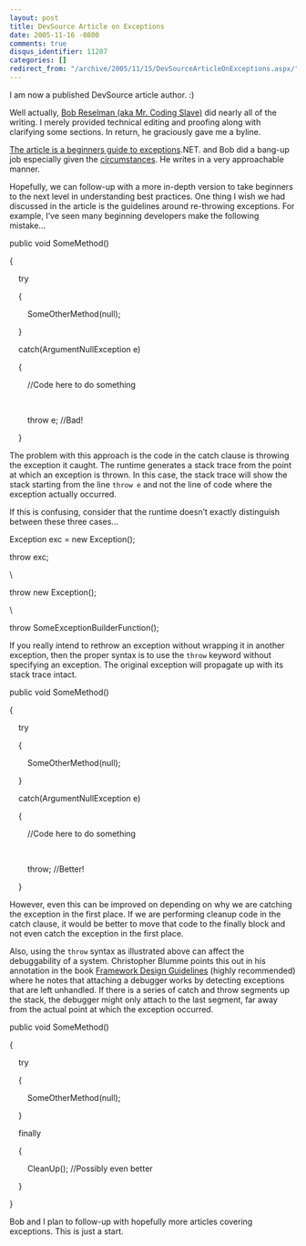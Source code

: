 ```yaml
---
layout: post
title: DevSource Article on Exceptions
date: 2005-11-16 -0800
comments: true
disqus_identifier: 11207
categories: []
redirect_from: "/archive/2005/11/15/DevSourceArticleOnExceptions.aspx/"
---
```


I am now a published DevSource article author. :)

Well actually, [Bob Reselman (aka Mr. Coding
Slave)](http://codingslave.blogspot.com/) did nearly all of the writing.
I merely provided technical editing and proofing along with clarifying
some sections. In return, he graciously gave me a byline.

[The article is a beginners guide to
exceptions](http://www.devsource.com/article2/0,1895,1888558,00.asp).NET.
and Bob did a bang-up job especially given the
[circumstances](http://codingslave.blogspot.com/2005/10/q-how-do-you-know-that-you-are-getting.html#comments).
He writes in a very approachable manner.

Hopefully, we can follow-up with a more in-depth version to take
beginners to the next level in understanding best practices. One thing I
wish we had discussed in the article is the guidelines around
re-throwing exceptions. For example, I’ve seen many beginning developers
make the following mistake...

public void SomeMethod()

{

    try

    {

        SomeOtherMethod(null);

    }

    catch(ArgumentNullException e)

    {

        //Code here to do something

 

        throw e; //Bad!

    }

The problem with this approach is the code in the catch clause is
throwing the exception it caught. The runtime generates a stack trace
from the point at which an exception is thrown. In this case, the stack
trace will show the stack starting from the line `throw e` and not the
line of code where the exception actually occurred.

If this is confusing, consider that the runtime doesn’t exactly
distinguish between these three cases...

Exception exc = new Exception();

throw exc;

\

throw new Exception();

\

throw SomeExceptionBuilderFunction();

If you really intend to rethrow an exception without wrapping it in
another exception, then the proper syntax is to use the `throw` keyword
without specifying an exception. The original exception will propagate
up with its stack trace intact.

public void SomeMethod()

{

    try

    {

        SomeOtherMethod(null);

    }

    catch(ArgumentNullException e)

    {

        //Code here to do something

 

        throw; //Better!

    }

However, even this can be improved on depending on why we are catching
the exception in the first place. If we are performing cleanup code in
the catch clause, it would be better to move that code to the finally
block and not even catch the exception in the first place.

Also, using the `throw` syntax as illustrated above can affect the
debuggability of a system. Christopher Blumme points this out in his
annotation in the book [Framework Design
Guidelines](http://www.amazon.com/gp/product/0321246756/103-9411210-6787060?v=glance&n=283155&v=glance)
(highly recommended) where he notes that attaching a debugger works by
detecting exceptions that are left unhandled. If there is a series of
catch and throw segments up the stack, the debugger might only attach to
the last segment, far away from the actual point at which the exception
occurred.

public void SomeMethod()

{

    try

    {

        SomeOtherMethod(null);

    }

    finally

    {

        CleanUp(); //Possibly even better

    }

}

Bob and I plan to follow-up with hopefully more articles covering
exceptions. This is just a start.

